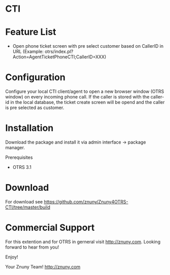 CTI
===




Feature List
============
* Open phone ticket screen with pre select customer based on CallerID in URL (Example: otrs/index.pl?Action=AgentTicketPhoneCTI;CallerID=XXX)  

Configuration
=============
Configure your local CTI client/agent to open a new browser window (OTRS window) on every incoming phone call. If the caller is stored with the caller-id in the local database, the ticket create screen will be opend and the caller is pre selected as customer.   

Installation
============
Download the package and install it via admin interface -> package manager.

Prerequisites
* OTRS 3.1

Download
========
For download see https://github.com/znuny/Znuny4OTRS-CTI/tree/master/build

Commercial Support
==================
For this extention and for OTRS in gerneral visit http://znuny.com. Looking forward to hear from you!

Enjoy!

 Your Znuny Team!
 http://znuny.com

